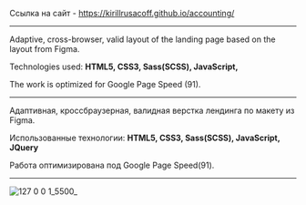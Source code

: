 Ссылка на сайт - https://kirillrusacoff.github.io/accounting/

********************
Adaptive, cross-browser, valid layout of the landing page based on the layout from Figma. 

Technologies used: <b>HTML5, CSS3, Sass(SCSS), JavaScript,</b>

The work is optimized for Google Page Speed (91).

********************

Адаптивная, кроссбраузерная, валидная верстка лендинга по макету из Figma. 

Использованные технологии: <b>HTML5, CSS3, Sass(SCSS), JavaScript, JQuery</b>

Работа оптимизирована под  Google Page Speed(91).

********************

![127 0 0 1_5500_](https://github.com/KirillRusacoff/testing/assets/121468262/91f632b2-49b9-4cd2-adf8-7bb372794c45)
